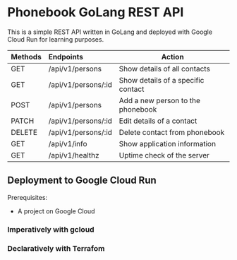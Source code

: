 # Phonebook GoLang REST API

This is a simple REST API written in GoLang and deployed with Google Cloud Run for learning purposes.


| Methods | Endpoints           | Action                             |
| --------- | :-------------------- | ------------------------------------ |
| GET     | /api/v1/persons     | Show details of all contacts       |
| GET     | /api/v1/persons/:id | Show details of a specific contact |
| POST    | /api/v1/persons     | Add a new person to the phonebook  |
| PATCH   | /api/v1/persons/:id | Edit details of a contact          |
| DELETE  | /api/v1/persons/:id | Delete contact from phonebook      |
| GET     | /api/v1/info        | Show application information       |
| GET     | /api/v1/healthz     | Uptime check of the server         |

## Deployment to Google Cloud Run

Prerequisites:

* A project on Google Cloud

### Imperatively with gcloud

### Declaratively with Terrafom
